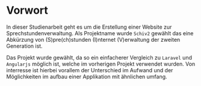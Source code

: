 # Vorwort

In dieser Studienarbeit geht es um die Erstellung einer Website zur
Sprechstundenverwaltung. Als Projektname wurde `Schiv2` gewählt das eine 
Abkürzung von (S)pre(ch)stunden (I)nternet (V)erwaltung der zweiten Generation ist.

Das Projekt wurde gewählt, da so ein einfacherer Vergleich zu `Laravel` und 
`Angularjs` möglich ist, welche im vorherigen Projekt verwendet wurden.
Von interresse ist hierbei vorallem der Unterschied im Aufwand und der Möglichkeiten
im aufbau einer Applikation mit ähnlichen umfang.
